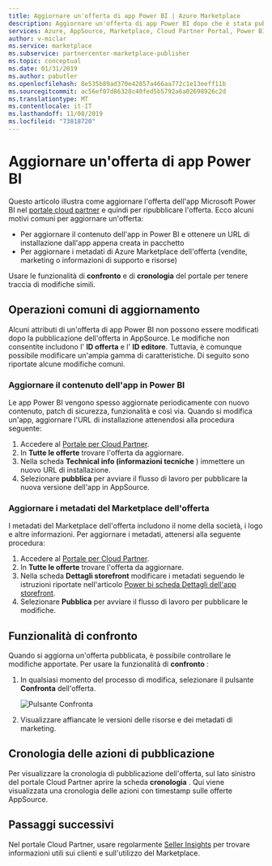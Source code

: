 ```yaml
---
title: Aggiornare un'offerta di app Power BI | Azure Marketplace
description: Aggiornare un'offerta di app Power BI dopo che è stata pubblicata in Microsoft AppSource Marketplace.
services: Azure, AppSource, Marketplace, Cloud Partner Portal, Power BI
author: v-miclar
ms.service: marketplace
ms.subservice: partnercenter-marketplace-publisher
ms.topic: conceptual
ms.date: 01/31/2019
ms.author: pabutler
ms.openlocfilehash: 8e535b89ad370e42857a466aa772c1e13eeff11b
ms.sourcegitcommit: ac56ef07d86328c40fed5b5792a6a02698926c2d
ms.translationtype: MT
ms.contentlocale: it-IT
ms.lasthandoff: 11/08/2019
ms.locfileid: "73818720"
---
```

# <a name="update-a-power-bi-app-offer"></a>Aggiornare un'offerta di app Power BI

Questo articolo illustra come aggiornare l'offerta dell'app Microsoft Power BI nel [portale cloud partner](https://cloudpartner.azure.com/) e quindi per ripubblicare l'offerta. Ecco alcuni motivi comuni per aggiornare un'offerta:

- Per aggiornare il contenuto dell'app in Power BI e ottenere un URL di installazione dall'app appena creata in pacchetto
- Per aggiornare i metadati di Azure Marketplace dell'offerta (vendite, marketing o informazioni di supporto e risorse)
 
Usare le funzionalità di **confronto** e di **cronologia** del portale per tenere traccia di modifiche simili.

## <a name="common-update-operations"></a>Operazioni comuni di aggiornamento

Alcuni attributi di un'offerta di app Power BI non possono essere modificati dopo la pubblicazione dell'offerta in AppSource. Le modifiche non consentite includono l' **ID offerta** e l' **ID editore**. Tuttavia, è comunque possibile modificare un'ampia gamma di caratteristiche. Di seguito sono riportate alcune modifiche comuni.

### <a name="update-app-content-in-power-bi"></a>Aggiornare il contenuto dell'app in Power BI

Le app Power BI vengono spesso aggiornate periodicamente con nuovo contenuto, patch di sicurezza, funzionalità e così via. Quando si modifica un'app, aggiornare l'URL di installazione attenendosi alla procedura seguente:

1.  Accedere al [Portale per Cloud Partner](https://cloudpartner.azure.com/).
2.  In **Tutte le offerte** trovare l'offerta da aggiornare.
3.  Nella scheda **Technical info (informazioni tecniche** ) immettere un nuovo URL di installazione.
4.  Selezionare **pubblica** per avviare il flusso di lavoro per pubblicare la nuova versione dell'app in AppSource.


### <a name="update-the-offers-marketplace-metadata"></a>Aggiornare i metadati del Marketplace dell'offerta

I metadati del Marketplace dell'offerta includono il nome della società, i logo e altre informazioni. Per aggiornare i metadati, attenersi alla seguente procedura:

1.  Accedere al [Portale per Cloud Partner](https://cloudpartner.azure.com/).
2.  In **Tutte le offerte** trovare l'offerta da aggiornare.
3.  Nella scheda **Dettagli storefront** modificare i metadati seguendo le istruzioni riportate nell'articolo [Power bi scheda Dettagli dell'app storefront](./cpp-storefront-details-tab.md).
4.  Selezionare **Pubblica** per avviare il flusso di lavoro per pubblicare le modifiche.


## <a name="the-compare-feature"></a>Funzionalità di confronto

Quando si aggiorna un'offerta pubblicata, è possibile controllare le modifiche apportate. Per usare la funzionalità di **confronto** :

1.  In qualsiasi momento del processo di modifica, selezionare il pulsante **Confronta** dell'offerta.

    ![Pulsante Confronta](./media/compare-feature-button.png)

2.  Visualizzare affiancate le versioni delle risorse e dei metadati di marketing.


## <a name="history-of-publishing-actions"></a>Cronologia delle azioni di pubblicazione

Per visualizzare la cronologia di pubblicazione dell'offerta, sul lato sinistro del portale Cloud Partner aprire la scheda **cronologia** . Qui viene visualizzata una cronologia delle azioni con timestamp sulle offerte AppSource.

## <a name="next-steps"></a>Passaggi successivi

Nel portale Cloud Partner, usare regolarmente [Seller Insights](../../cloud-partner-portal-orig/si-getting-started.md) per trovare informazioni utili sui clienti e sull'utilizzo del Marketplace.  
